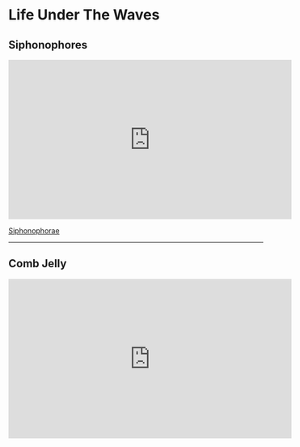 # Life Under The Waves

## Siphonophores

<iframe width="560" height="315" 
src="https://www.youtube.com/embed/videoseries?list=PL7USVX5ow8v8XlLLZAEUTSowz8hI3wNwy" frameborder="0" allow="accelerometer; autoplay; clipboard-write; encrypted-media; gyroscope; picture-in-picture" allowfullscreen>
</iframe>

[Siphonophorae](https://en.wikipedia.org/wiki/Siphonophorae)

-------

## Comb Jelly

<iframe width="560" height="315" src="https://www.youtube.com/embed/bW3sqB7RTIc" frameborder="0" allow="accelerometer; autoplay; clipboard-write; encrypted-media; gyroscope; picture-in-picture" allowfullscreen></iframe>
